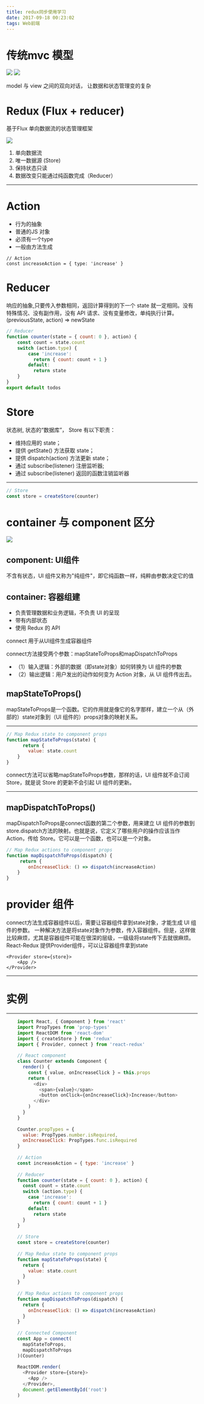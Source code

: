 ```yaml
---
title: redux同步使用学习
date: 2017-09-18 00:23:02
tags: Web前端
---
```

# 传统mvc 模型
![](images/mvc1.jpg)
![](images/mvc2.jpg)

model 与 view 之间的双向对话， 让数据和状态管理变的复杂

# Redux (Flux + reducer)

基于Flux 单向数据流的状态管理框架

![](images/redux.png) 

 1. 单向数据流 
 2. 唯一数据源 (Store)
 3. 保持状态只读
 4. 数据改变只能通过纯函数完成（Reducer）

---
# Action
* 行为的抽象
* 普通的JS 对象
* 必须有一个type
* 一般由方法生成

```
// Action
const increaseAction = { type: 'increase' }
```
# Reducer

响应的抽象,只要传入参数相同，返回计算得到的下一个 state 就一定相同。没有特殊情况、没有副作用，没有 API 请求、没有变量修改，单纯执行计算。   (previousState, action) => newState
```js
// Reducer
function counter(state = { count: 0 }, action) {
	const count = state.count
	switch (action.type) {
		case 'increase':
	      return { count: count + 1 }
	    default:
	      return state
	}
}
export default todos
```
# Store 
状态树, 状态的“数据库”，
Store 有以下职责：

- 维持应用的 state；
- 提供 getState() 方法获取 state；
- 提供 dispatch(action) 方法更新 state；
- 通过 subscribe(listener) 注册监听器;
- 通过 subscribe(listener) 返回的函数注销监听器

----------

```js
// Store
const store = createStore(counter)
```

# container 与 component 区分
![](https://i.imgur.com/Ep9z9Sp.png)


## component: UI组件

不含有状态，UI 组件又称为"纯组件"，即它纯函数一样，纯粹由参数决定它的值

## container: 容器组建
- 负责管理数据和业务逻辑，不负责 UI 的呈现
- 带有内部状态
- 使用 Redux 的 API

connect 用于从UI组件生成容器组件

connect方法接受两个参数：mapStateToProps和mapDispatchToProps

- （1）输入逻辑：外部的数据（即state对象）如何转换为 UI 组件的参数
- （2）输出逻辑：用户发出的动作如何变为 Action 对象，从 UI 组件传出去。


## mapStateToProps()
mapStateToProps是一个函数。它的作用就是像它的名字那样，建立一个从（外部的）state对象到（UI 组件的）props对象的映射关系。

----------
```js
// Map Redux state to component props
function mapStateToProps(state) {
	  return {
	    value: state.count
	}
}
```
connect方法可以省略mapStateToProps参数，那样的话，UI 组件就不会订阅Store，就是说 Store 的更新不会引起 UI 组件的更新。

----------

## mapDispatchToProps()
mapDispatchToProps是connect函数的第二个参数，用来建立 UI 组件的参数到store.dispatch方法的映射。也就是说，它定义了哪些用户的操作应该当作 Action，传给 Store。它可以是一个函数，也可以是一个对象。
```js
// Map Redux actions to component props
function mapDispatchToProps(dispatch) {
	 return {
	    onIncreaseClick: () => dispatch(increaseAction)
	}
}
```
# provider 组件
connect方法生成容器组件以后，需要让容器组件拿到state对象，才能生成 UI 组件的参数。
一种解决方法是将state对象作为参数，传入容器组件。但是，这样做比较麻烦，尤其是容器组件可能在很深的层级，一级级将state传下去就很麻烦。React-Redux 提供Provider组件，可以让容器组件拿到state

```
<Provider store={store}>
	<App />
</Provider>
```
----------

# 实例

----------
```js
	import React, { Component } from 'react'
	import PropTypes from 'prop-types'
	import ReactDOM from 'react-dom'
	import { createStore } from 'redux'
	import { Provider, connect } from 'react-redux'
	
	// React component
	class Counter extends Component {
	  render() {
	    const { value, onIncreaseClick } = this.props
	    return (
	      <div>
	        <span>{value}</span>
	        <button onClick={onIncreaseClick}>Increase</button>
	      </div>
	    )
	  }
	}
	
	Counter.propTypes = {
	  value: PropTypes.number.isRequired,
	  onIncreaseClick: PropTypes.func.isRequired
	}
	
	// Action
	const increaseAction = { type: 'increase' }
	
	// Reducer
	function counter(state = { count: 0 }, action) {
	  const count = state.count
	  switch (action.type) {
	    case 'increase':
	      return { count: count + 1 }
	    default:
	      return state
	  }
	}
	
	// Store
	const store = createStore(counter)
	
	// Map Redux state to component props
	function mapStateToProps(state) {
	  return {
	    value: state.count
	  }
	}
	
	// Map Redux actions to component props
	function mapDispatchToProps(dispatch) {
	  return {
	    onIncreaseClick: () => dispatch(increaseAction)
	  }
	}
	
	// Connected Component
	const App = connect(
	  mapStateToProps,
	  mapDispatchToProps
	)(Counter)
	
	ReactDOM.render(
	  <Provider store={store}>
	    <App />
	  </Provider>,
	  document.getElementById('root')
	)
```
